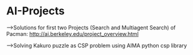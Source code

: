 # AI-Projects

-->Solutions for first two Projects (Search and Multiagent Search) of Pacman: http://ai.berkeley.edu/project_overview.html

-->Solving Kakuro puzzle as CSP problem using AIMA python csp library
